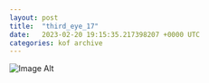 ```yaml
---
layout:	post
title:	"third_eye_17"
date:	2023-02-20 19:15:35.217398207 +0000 UTC
categories:	kof archive
---
```


![Image Alt](https://k0f.github.io/assets/third_eye_17.png)
